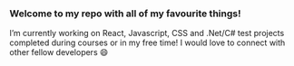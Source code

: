 ### Welcome to my repo with all of my favourite things!

I’m currently working on React, Javascript, CSS and .Net/C# test projects completed during courses or in my free time! I would love to connect with other fellow developers 😄

